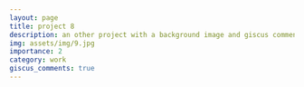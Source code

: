 ```yaml
---
layout: page
title: project 8
description: an other project with a background image and giscus comments
img: assets/img/9.jpg
importance: 2
category: work
giscus_comments: true
---
```

